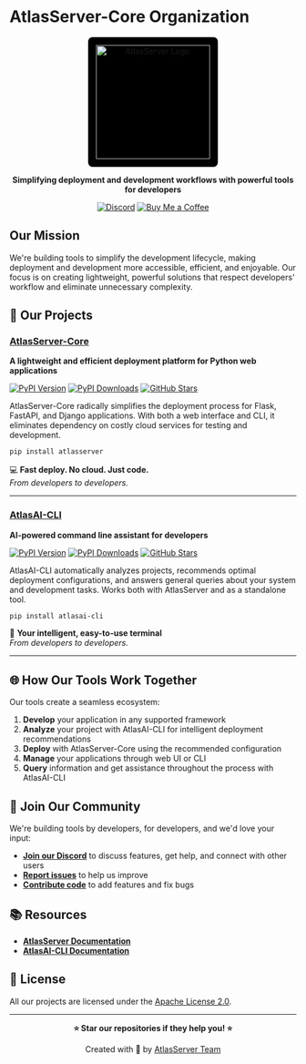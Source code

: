 # AtlasServer-Core Organization

<div align="center">
  <div align="center" style="background-color: #000; padding: 1em; display: inline-block; border-radius: 8px;">
     <img
       src="https://atlasserver.vercel.app/static/svg/atlas.svg"
       alt="AtlasServer Logo"
       width="200"
       style="display: block;"
     />
   </div>

  <p align="center">
    <strong>Simplifying deployment and development workflows with powerful tools for developers</strong>
  </p>

  <p align="center">
    <a href="https://discord.gg/QedUbbQpK9"><img src="https://img.shields.io/badge/Join%20Community-Discord-7289DA?style=for-the-badge&logo=discord&logoColor=white" alt="Discord"></a>
    <a href="https://buymeacoffee.com/atlasserver"><img src="https://img.shields.io/badge/Support%20Us-Buy%20Me%20a%20Coffee-FFDD00?style=for-the-badge&logo=buy-me-a-coffee&logoColor=black" alt="Buy Me a Coffee"></a>
  </p>
</div>

## Our Mission

We're building tools to simplify the development lifecycle, making deployment and development more accessible, efficient, and enjoyable. Our focus is on creating lightweight, powerful solutions that respect developers' workflow and eliminate unnecessary complexity.

## 🚀 Our Projects

### [AtlasServer-Core](https://github.com/AtlasServer-Core/AtlasServer-Core)

**A lightweight and efficient deployment platform for Python web applications**

<p>
  <a href="https://pypi.org/project/atlasserver/"><img src="https://img.shields.io/pypi/v/atlasserver.svg" alt="PyPI Version"></a>
  <a href="https://pypi.org/project/atlasserver/"><img src="https://img.shields.io/pypi/dm/atlasserver" alt="PyPI Downloads"></a>
  <a href="https://github.com/AtlasServer-Core/AtlasServer-Core/"><img src="https://img.shields.io/github/stars/AtlasServer-Core/AtlasServer-Core.svg" alt="GitHub Stars"></a>
</p>

AtlasServer-Core radically simplifies the deployment process for Flask, FastAPI, and Django applications. With both a web interface and CLI, it eliminates dependency on costly cloud services for testing and development.

```bash
pip install atlasserver
```

💻 **Fast deploy. No cloud. Just code.**  
*From developers to developers.*

---

### [AtlasAI-CLI](https://github.com/AtlasServer-Core/AtlasAI-CLI)

**AI-powered command line assistant for developers**

<p>
  <a href="https://pypi.org/project/atlasai-cli/"><img src="https://img.shields.io/pypi/v/atlasai-cli.svg" alt="PyPI Version"></a>
  <a href="https://pypi.org/project/atlasai-cli/"><img src="https://img.shields.io/pypi/dm/atlasai-cli" alt="PyPI Downloads"></a>
  <a href="https://github.com/AtlasServer-Core/AtlasAI-CLI/"><img src="https://img.shields.io/github/stars/AtlasServer-Core/AtlasAI-CLI.svg" alt="GitHub Stars"></a>
</p>

AtlasAI-CLI automatically analyzes projects, recommends optimal deployment configurations, and answers general queries about your system and development tasks. Works both with AtlasServer and as a standalone tool.

```bash
pip install atlasai-cli
```

🤖 **Your intelligent, easy-to-use terminal**  
*From developers to developers.*

---

## 🌐 How Our Tools Work Together

Our tools create a seamless ecosystem:

1. **Develop** your application in any supported framework
2. **Analyze** your project with AtlasAI-CLI for intelligent deployment recommendations
3. **Deploy** with AtlasServer-Core using the recommended configuration
4. **Manage** your applications through web UI or CLI
5. **Query** information and get assistance throughout the process with AtlasAI-CLI

## 🤝 Join Our Community

We're building tools by developers, for developers, and we'd love your input:

- **[Join our Discord](https://discord.gg/QedUbbQpK9)** to discuss features, get help, and connect with other users
- **[Report issues](https://github.com/AtlasServer-Core/AtlasServer-Core/issues)** to help us improve
- **[Contribute code](https://github.com/AtlasServer-Core/AtlasServer-Core/)** to add features and fix bugs

## 📚 Resources

- **[AtlasServer Documentation](https://atlasserver-core.github.io/docs/)**
- **[AtlasAI-CLI Documentation](https://github.com/AtlasServer-Core/AtlasAI-CLI#readme)**

## 📄 License

All our projects are licensed under the [Apache License 2.0](LICENSE).

---

<div align="center">
  <p><strong>⭐ Star our repositories if they help you! ⭐</strong></p>
  <p>Created with 💜 by <a href="https://github.com/AtlasServer-Core">AtlasServer Team</a></p>
</div>
